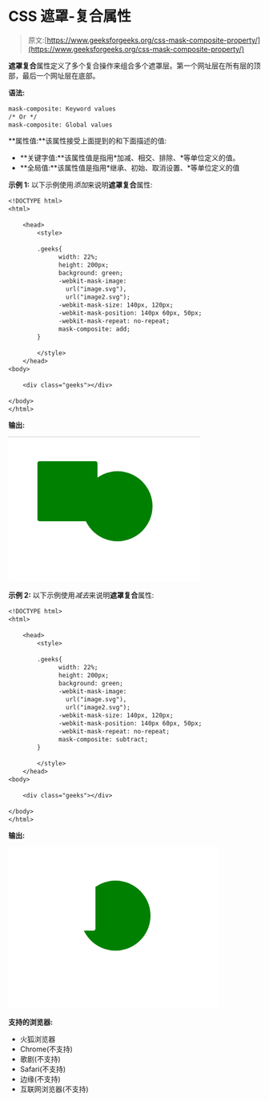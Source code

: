 # CSS 遮罩-复合属性

> 原文:[https://www.geeksforgeeks.org/css-mask-composite-property/](https://www.geeksforgeeks.org/css-mask-composite-property/)

**遮罩复合**属性定义了多个复合操作来组合多个遮罩层。第一个网址层在所有层的顶部，最后一个网址层在底部。

**语法:**

```
mask-composite: Keyword values
/* Or */
mask-composite: Global values
```

**属性值:**该属性接受上面提到的和下面描述的值:

*   **关键字值:**该属性值是指用*加减、相交、排除、*等单位定义的值。
*   **全局值:**该属性值是指用*继承、初始、取消设置、*等单位定义的值

**示例 1:** 以下示例使用*添加*来说明**遮罩复合**属性:

```
<!DOCTYPE html>
<html>

    <head>
        <style>

        .geeks{
              width: 22%;
              height: 200px;
              background: green;
              -webkit-mask-image: 
                url("image.svg"), 
                url("image2.svg");
              -webkit-mask-size: 140px, 120px;
              -webkit-mask-position: 140px 60px, 50px;
              -webkit-mask-repeat: no-repeat;
              mask-composite: add;
        }

        </style>
    </head>
<body>

    <div class="geeks"></div>

</body>
</html>
```

**输出:**

![](img/92d0a630a3ef1088b644e6bd63fa6f26.png)

**示例 2:** 以下示例使用*减去*来说明**遮罩复合**属性:

```
<!DOCTYPE html>
<html>

    <head>
        <style>

        .geeks{
              width: 22%;
              height: 200px;
              background: green;
              -webkit-mask-image: 
                url("image.svg"), 
                url("image2.svg");
              -webkit-mask-size: 140px, 120px;
              -webkit-mask-position: 140px 60px, 50px;
              -webkit-mask-repeat: no-repeat;
              mask-composite: subtract;
        }

        </style>
    </head>
<body>

    <div class="geeks"></div>

</body>
</html>
```

**输出:**

![](img/e8423a78efe95689c1e129cbcf2ed593.png)

**支持的浏览器:**

*   火狐浏览器
*   Chrome(不支持)
*   歌剧(不支持)
*   Safari(不支持)
*   边缘(不支持)
*   互联网浏览器(不支持)